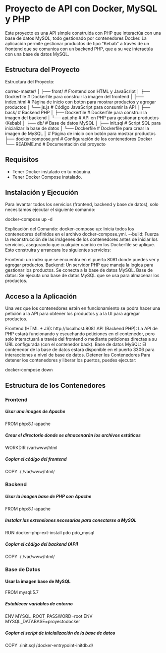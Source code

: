 # Proyecto de API con Docker, MySQL y PHP

Este proyecto es una API simple construida con PHP que interactúa con una base de datos MySQL, todo gestionado por contenedores Docker. La aplicación permite gestionar productos de tipo "Kebab" a través de un frontend que se comunica con un backend PHP, que a su vez interactúa con una base de datos MySQL.

## Estructura del Proyecto
Estructura del Proyecto: 

correo-master/
│
├── front/                    # Frontend con HTML y JavaScript
│   ├── Dockerfile            # Dockerfile para construir la imagen del frontend
│   ├── index.html            # Página de inicio con botón para mostrar productos y agregar productos
│   └── js.js                 # Código JavaScript para consumir la API
│
├── back/                     # Backend PHP
│   ├── Dockerfile             # Dockerfile para construir la imagen del backend
│   └── api.php               # API en PHP para gestionar productos (Kebab)
│
├── db/                       # Base de datos MySQL
│   ├── init.sql              # Script SQL para inicializar la base de datos
│   └── Dockerfile            # Dockerfile para crear la imagen de MySQL
│                             # Página de inicio con botón para mostrar productos
├── docker-compose.yml        # Configuración de los contenedores Docker
└── README.md                 # Documentación del proyecto

## Requisitos

- Tener Docker instalado en tu máquina.
- Tener Docker Compose instalado.

## Instalación y Ejecución

Para levantar todos los servicios (frontend, backend y base de datos), solo necesitamos ejecutar el siguiente comando:

docker-compose up -d

Explicación del Comando: 
docker-compose up: Inicia todos los contenedores definidos en el archivo docker-compose.yml.
--build: Fuerza la reconstrucción de las imágenes de los contenedores antes de iniciar los servicios, asegurando que cualquier cambio en los Dockerfile se aplique.
Esto construira y arrancara los siguientes servicios:

Frontend: un index que se encuentra en el puerto 8081 donde puedes ver y agregar productos.
Backend: Un servidor PHP que maneja la logica para gestionar los productos. Se conecta a la base de datos MySQL.
Base de datos: Se ejecuta una base de datos MySQL que se usa para almacenar los productos.

## Acceso a la Aplicación
Una vez que los contenedores estén en funcionamiento se podra hacer una petición a la API para obtener los productos y a la UI para agregar productos.

Frontend (HTML + JS): http://localhost:8081
API (Backend PHP): La API de PHP estará funcionando y escuchando peticiones en el contenedor, pero solo interactuará a través del frontend o mediante peticiones directas a su URL configurada (con el contenedor back).
Base de datos MySQL: El contenedor de la base de datos estará disponible en el puerto 3306 para interacciones a nivel de base de datos.
Detener los Contenedores
Para detener los contenedores y liberar los puertos, puedes ejecutar:

docker-compose down

## Estructura de los Contenedores

### Frontend

##### Usar una imagen de Apache 
FROM php:8.1-apache

##### Crear el directorio donde se almacenarán los archivos estáticos
WORKDIR /var/www/html

##### Copiar el código del frontend
COPY ./ /var/www/html/

### Backend
##### Usar la imagen base de PHP con Apache
FROM php:8.1-apache

##### Instalar las extensiones necesarias para conectarse a MySQL
RUN docker-php-ext-install pdo pdo_mysql

##### Copiar el código del backend (API)
COPY ./ /var/www/html/

### Base de Datos
#### Usar la imagen base de MySQL
FROM mysql:5.7

##### Establecer variables de entorno
ENV MYSQL_ROOT_PASSWORD=root
ENV MYSQL_DATABASE=proyectodocker

##### Copiar el script de inicialización de la base de datos
COPY ./init.sql /docker-entrypoint-initdb.d/  
  


